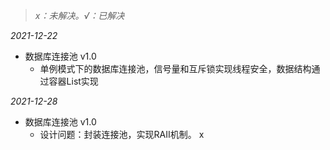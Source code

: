 >  _x：未解决。√：已解决_

_2021-12-22_
* 数据库连接池 v1.0
	* 单例模式下的数据库连接池，信号量和互斥锁实现线程安全，数据结构通过容器List实现

_2021-12-28_
* 数据库连接池 v1.0
	* 设计问题：封装连接池，实现RAII机制。 x